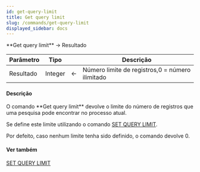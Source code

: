 ```yaml
---
id: get-query-limit
title: Get query limit
slug: /commands/get-query-limit
displayed_sidebar: docs
---
```


<!--REF #_command_.Get query limit.Syntax-->**Get query limit** -> Resultado<!-- END REF-->
<!--REF #_command_.Get query limit.Params-->
| Parâmetro | Tipo |  | Descrição |
| --- | --- | --- | --- |
| Resultado | Integer | &#8592; | Número limite de registros,0 = número ilimitado |

<!-- END REF-->

#### Descrição 

<!--REF #_command_.Get query limit.Summary-->O comando **Get query limit** devolve o limite do número de registros que uma pesquisa pode encontrar no processo atual.<!-- END REF-->

Se define este limite utilizando o comando [SET QUERY LIMIT](set-query-limit.md). 

Por defeito, caso nenhum limite tenha sido definido, o comando devolve 0.

#### Ver também 

[SET QUERY LIMIT](set-query-limit.md)  